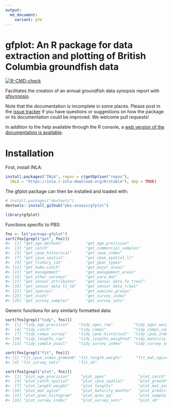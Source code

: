```yaml
---
output:
  md_document:
    variant: gfm
---
```


# gfplot: An R package for data extraction and plotting of British Columbia groundfish data

<!-- badges: start -->

[![R-CMD-check](https://github.com/pbs-assess/gfplot/workflows/R-CMD-check/badge.svg)](https://github.com/pbs-assess/gfplot/actions)
<!-- badges: end -->

Facilitates the creation of an annual groundfish data synopsis report
with [gfsynopsis](https://github.com/pbs-assess/gfsynopsis).

Note that the documentation is incomplete in some places. Please post in
the [issue tracker](https://github.com/pbs-assess/gfplot/issues) if you
have questions or suggestions on how the package or its documentation
could be improved. We welcome pull requests!

In addition to the help available through the R console, a [web version
of the documentation is
available](https://pbs-assess.github.io/gfplot/index.html).

# Installation

First, install INLA:

``` r
install.packages("INLA", repos = c(getOption("repos"), 
  INLA = "https://inla.r-inla-download.org/R/stable"), dep = TRUE)
```

The gfplot package can then be installed and loaded with:

``` r
# install.packages("devtools")
devtools::install_github("pbs-assess/gfplot")
```

``` r
library(gfplot)
```

Functions specific to PBS:

``` r
fns <- ls("package:gfplot")
sort(fns[grepl("get", fns)])
#>  [1] "get_age_methods"          "get_age_precision"       
#>  [3] "get_catch"                "get_commercial_samples"  
#>  [5] "get_cpue_historical"      "get_cpue_index"          
#>  [7] "get_cpue_spatial"         "get_cpue_spatial_ll"     
#>  [9] "get_fishery_ids"          "get_gear_types"          
#> [11] "get_hake_catch"           "get_major_areas"         
#> [13] "get_management"           "get_management_areas"    
#> [15] "get_other_surveys"        "get_sara_dat"            
#> [17] "get_sensor_attributes"    "get_sensor_data_fe_trawl"
#> [19] "get_sensor_data_ll_td"    "get_sensor_data_trawl"   
#> [21] "get_species"              "get_species_groups"      
#> [23] "get_ssids"                "get_survey_index"        
#> [25] "get_survey_samples"       "get_survey_sets"
```

Generic functions for any similarly formatted data:

``` r
sort(fns[grepl("tidy", fns)])
#>  [1] "tidy_age_precision"    "tidy_ages_raw"         "tidy_ages_weighted"   
#>  [4] "tidy_catch"            "tidy_comps"            "tidy_comps_commercial"
#>  [7] "tidy_comps_survey"     "tidy_cpue_historical"  "tidy_cpue_index"      
#> [10] "tidy_lengths_raw"      "tidy_lengths_weighted" "tidy_maturity_months" 
#> [13] "tidy_sample_avail"     "tidy_survey_index"     "tidy_survey_sets"
```

``` r
sort(fns[grepl("fit", fns)])
#> [1] "fit_cpue_index_glmmtmb" "fit_length_weight"      "fit_mat_ogive"         
#> [4] "fit_survey_sets"        "fit_vb"
```

``` r
sort(fns[grepl("plot", fns)])
#>  [1] "plot_age_precision"     "plot_ages"              "plot_catch"            
#>  [4] "plot_catch_spatial"     "plot_cpue_spatial"      "plot_growth"           
#>  [7] "plot_length_weight"     "plot_lengths"           "plot_mat_annual_ogives"
#> [10] "plot_mat_ogive"         "plot_maturity_months"   "plot_predictor_bubbles"
#> [13] "plot_qres_histogram"    "plot_qres_qq"           "plot_sample_avail"     
#> [16] "plot_survey_index"      "plot_survey_sets"       "plot_vb"
```
